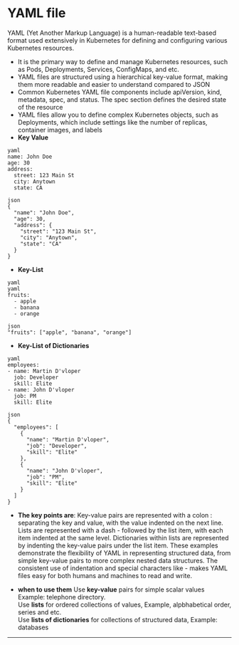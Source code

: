 # YAML file

YAML (Yet Another Markup Language) is a human-readable text-based format used extensively in Kubernetes for defining and configuring various Kubernetes resources. 
* It is the primary way to define and manage Kubernetes resources, such as Pods, Deployments, Services, ConfigMaps, and etc.
* YAML files are structured using a hierarchical key-value format, making them more readable and easier to understand compared to JSON
* Common Kubernetes YAML file components include apiVersion, kind, metadata, spec, and status. The spec section defines the desired state of the resource
* YAML files allow you to define complex Kubernetes objects, such as Deployments, which include settings like the number of replicas, container images, and labels
* **Key Value**
```
yaml
name: John Doe
age: 30
address:
  street: 123 Main St
  city: Anytown
  state: CA
```
```
json
{
  "name": "John Doe",
  "age": 30,
  "address": {
    "street": "123 Main St",
    "city": "Anytown",
    "state": "CA"
  }
}
```
* **Key-List**
```
yaml
yaml
fruits:
  - apple
  - banana
  - orange
```
```
json
"fruits": ["apple", "banana", "orange"]
```
* **Key-List of Dictionaries**
```
yaml
employees:
- name: Martin D'vloper
  job: Developer
  skill: Elite
- name: John D'vloper
  job: PM
  skill: Elite
```
```
json
{
  "employees": [
    {
      "name": "Martin D'vloper",
      "job": "Developer",
      "skill": "Elite"
    },
    {
      "name": "John D'vloper",
      "job": "PM",
      "skill": "Elite"
    }
  ]
}
```
* **The key points are**:
Key-value pairs are represented with a colon : separating the key and value, with the value indented on the next line.
Lists are represented with a dash - followed by the list item, with each item indented at the same level.
Dictionaries within lists are represented by indenting the key-value pairs under the list item.
These examples demonstrate the flexibility of YAML in representing structured data, from simple key-value pairs to more complex nested data structures. The consistent use of indentation and special characters like - makes YAML files easy for both humans and machines to read and write.

* **when to use them**
Use **key-value** pairs for simple scalar values Example: telephone directory. \
Use **lists** for ordered collections of values, Example, alpbhabetical order, series and etc. \
Use **lists of dictionaries** for collections of structured data, Example: databases 
******************************
